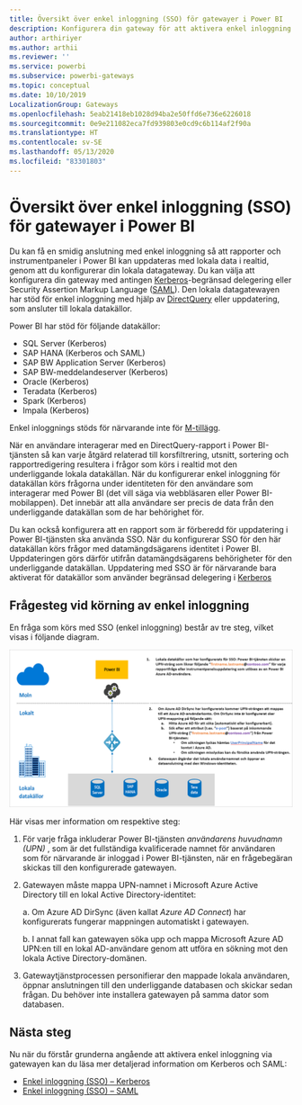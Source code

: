 ```yaml
---
title: Översikt över enkel inloggning (SSO) för gatewayer i Power BI
description: Konfigurera din gateway för att aktivera enkel inloggning (SSO) från Power BI till lokala datakällor.
author: arthiriyer
ms.author: arthii
ms.reviewer: ''
ms.service: powerbi
ms.subservice: powerbi-gateways
ms.topic: conceptual
ms.date: 10/10/2019
LocalizationGroup: Gateways
ms.openlocfilehash: 5eab21418eb1028d94ba2e50ffd6e736e6226018
ms.sourcegitcommit: 0e9e211082eca7fd939803e0cd9c6b114af2f90a
ms.translationtype: HT
ms.contentlocale: sv-SE
ms.lasthandoff: 05/13/2020
ms.locfileid: "83301803"
---
```

# <a name="overview-of-single-sign-on-sso-for-gateways-in-power-bi"></a>Översikt över enkel inloggning (SSO) för gatewayer i Power BI

Du kan få en smidig anslutning med enkel inloggning så att rapporter och instrumentpaneler i Power BI kan uppdateras med lokala data i realtid, genom att du konfigurerar din lokala datagateway. Du kan välja att konfigurera din gateway med antingen [Kerberos](service-gateway-sso-kerberos.md)-begränsad delegering eller Security Assertion Markup Language ([SAML](service-gateway-sso-saml.md)). Den lokala datagatewayen har stöd för enkel inloggning med hjälp av [DirectQuery](desktop-directquery-about.md) eller uppdatering, som ansluter till lokala datakällor. 

Power BI har stöd för följande datakällor:

* SQL Server (Kerberos)
* SAP HANA (Kerberos och SAML)
* SAP BW Application Server (Kerberos)
* SAP BW-meddelandeserver (Kerberos) 
* Oracle (Kerberos) 
* Teradata (Kerberos)
* Spark (Kerberos)
* Impala (Kerberos)

Enkel inloggnings stöds för närvarande inte för [M-tillägg](https://github.com/microsoft/DataConnectors/blob/master/docs/m-extensions.md).

När en användare interagerar med en DirectQuery-rapport i Power BI-tjänsten så kan varje åtgärd relaterad till korsfiltrering, utsnitt, sortering och rapportredigering resultera i frågor som körs i realtid mot den underliggande lokala datakällan. När du konfigurerar enkel inloggning för datakällan körs frågorna under identiteten för den användare som interagerar med Power BI (det vill säga via webbläsaren eller Power BI-mobilappen). Det innebär att alla användare ser precis de data från den underliggande datakällan som de har behörighet för. 

Du kan också konfigurera att en rapport som är förberedd för uppdatering i Power BI-tjänsten ska använda SSO. När du konfigurerar SSO för den här datakällan körs frågor med datamängdsägarens identitet i Power BI. Uppdateringen görs därför utifrån datamängdsägarens behörigheter för den underliggande datakällan. Uppdatering med SSO är för närvarande bara aktiverat för datakällor som använder begränsad delegering i [Kerberos](service-gateway-sso-kerberos.md) 

## <a name="query-steps-when-running-sso"></a>Frågesteg vid körning av enkel inloggning

En fråga som körs med SSO (enkel inloggning) består av tre steg, vilket visas i följande diagram.

![Frågesteg med enkel inloggning](media/service-gateway-sso-overview/sso-query-steps.png)

Här visas mer information om respektive steg:

1. För varje fråga inkluderar Power BI-tjänsten *användarens huvudnamn (UPN)* , som är det fullständiga kvalificerade namnet för användaren som för närvarande är inloggad i Power BI-tjänsten, när en frågebegäran skickas till den konfigurerade gatewayen.

2. Gatewayen måste mappa UPN-namnet i Microsoft Azure Active Directory till en lokal Active Directory-identitet:

   a. Om Azure AD DirSync (även kallat *Azure AD Connect*) har konfigurerats fungerar mappningen automatiskt i gatewayen.

   b.  I annat fall kan gatewayen söka upp och mappa Microsoft Azure AD UPN:en till en lokal AD-användare genom att utföra en sökning mot den lokala Active Directory-domänen.

3. Gatewaytjänstprocessen personifierar den mappade lokala användaren, öppnar anslutningen till den underliggande databasen och skickar sedan frågan. Du behöver inte installera gatewayen på samma dator som databasen.

## <a name="next-steps"></a>Nästa steg

Nu när du förstår grunderna angående att aktivera enkel inloggning via gatewayen kan du läsa mer detaljerad information om Kerberos och SAML:

* [Enkel inloggning (SSO) – Kerberos](service-gateway-sso-kerberos.md)
* [Enkel inloggning (SSO) – SAML](service-gateway-sso-saml.md)

